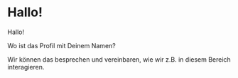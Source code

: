 # Hallo!

Hallo!

Wo ist das Profil mit Deinem Namen?

Wir können das besprechen und vereinbaren, wie wir z.B. in diesem Bereich interagieren.